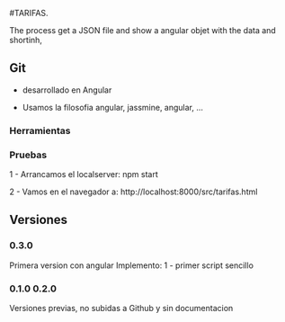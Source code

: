 #TARIFAS.

The process get a JSON file and show a angular objet with the data and shortinh, 

## Git

- desarrollado en Angular 

- Usamos la filosofia angular, jassmine, angular, ...


### Herramientas




### Pruebas

1 - Arrancamos el localserver: npm start

2 - Vamos en el navegador a: http://localhost:8000/src/tarifas.html


## Versiones

### 0.3.0

Primera version con angular
Implemento:
1 - primer script sencillo
 



### 0.1.0 0.2.0 

Versiones previas, no subidas a Github y sin documentacion 

